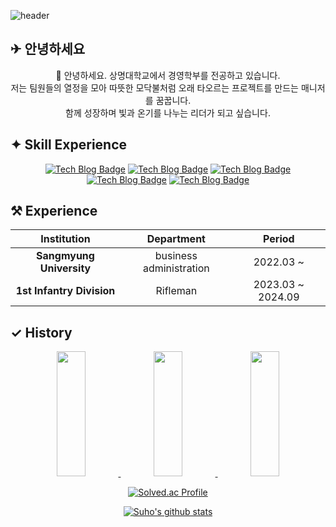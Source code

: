 ![header](https://capsule-render.vercel.app/api?type=waving&color=auto&height=180&section=header&text=SooHy00&fontSize=70)

## ✈︎ 안녕하세요     

<div align="center">
👏 안녕하세요. 상명대학교에서 경영학부를 전공하고 있습니다.
<br>
저는 팀원들의 열정을 모아 따뜻한 모닥불처럼 오래 타오르는 프로젝트를 만드는 매니저를 꿈꿉니다.
<br>
함께 성장하며 빛과 온기를 나누는 리더가 되고 싶습니다.
</div>

## ✦ Skill Experience

<div align="center">
  
[![Tech Blog Badge](http://img.shields.io/badge/-Python-blue?style=flat-square&logo=python&logoColor=white)](https://soohy00.github.io/)
[![Tech Blog Badge](http://img.shields.io/badge/-Elasticsearch-11B48A?style=flat-square&logo=Elasticsearch&logoColor=white)](https://soohy00.github.io/)
[![Tech Blog Badge](http://img.shields.io/badge/-Swift-ff7f00?style=flat-square&logo=Swift&logoColor=white)](https://soohy00.github.io/)
[![Tech Blog Badge](http://img.shields.io/badge/-React-40D7FF?style=flat-square&logo=React&logoColor=white)](https://soohy00.github.io/)
[![Tech Blog Badge](http://img.shields.io/badge/-Typescript-3178C6?style=flat-square&logo=Typescript&logoColor=white)](https://soohy00.github.io/)
  
</div> 
  
## ⚒︎ Experience

<div align="center">
  
|        Institution     |     Department     |      Period     |
|:----------------:|:----------------:|:--------------------:|
|   **Sangmyung University**  | business administration |  2022.03 ~|
|   **1st Infantry Division**  | Rifleman |  2023.03 ~ 2024.09|

</div>
  
## ✓ History
<div align="center">

<a href="https://www.gitanimals.org/en_US?utm_medium=image&utm_source=soohy00&utm_content=line">

  
<div align="center"> 
  <img
    src="https://render.gitanimals.org/lines/soohy00?pet-id=753532026423705777"
    width="30%"
    height="200"
  />
  <img
    src="https://render.gitanimals.org/lines/soohy00?pet-id=753532151258781537"
    width="30%"
    height="200"
  />
    <img
    src="https://render.gitanimals.org/lines/soohy00?pet-id=753532079531983519"
    width="30%"
    height="200"
  />
</div>
  

[![Solved.ac Profile](http://mazassumnida.wtf/api/v2/generate_badge?boj=lixx7273)](https://solved.ac/lixx7273/)

[![Suho's github stats](https://github-readme-stats.vercel.app/api?username=soohy00&show_icons=true&icon_color=f0f0f0&title_color=ffffff&theme=dark)](https://github.com/anuraghazra/github-readme-stats)

</div>
<!--
**soohy00/soohy00** is a ✨ _special_ ✨ repository because its `README.md` (this file) appears on your GitHub profile.

Here are some ideas to get you started:

- 🔭 I’m currently working on ...
- 🌱 I’m currently learning ...
- 👯 I’m looking to collaborate on ...
- 🤔 I’m looking for help with ...
- 💬 Ask me about ...
- 📫 How to reach me: ...
- 😄 Pronouns: ...
- ⚡ Fun fact: ...
-->



